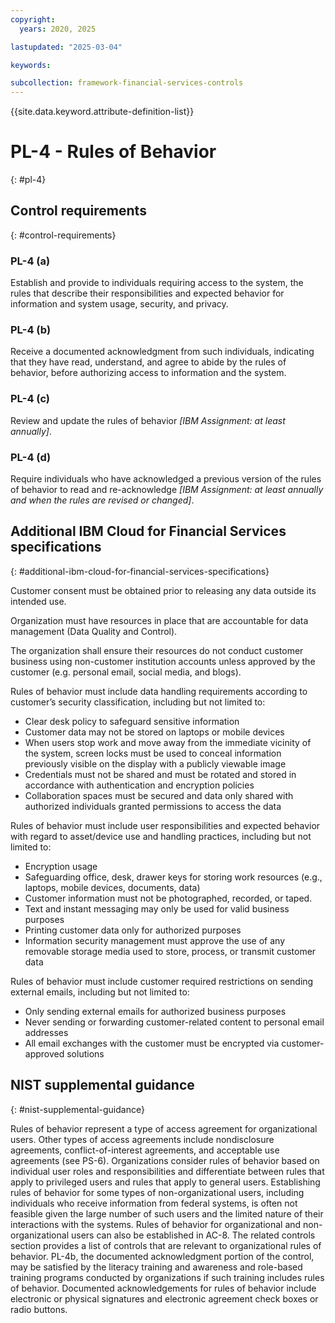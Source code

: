 ```yaml
---
copyright:
  years: 2020, 2025

lastupdated: "2025-03-04"

keywords:

subcollection: framework-financial-services-controls
---
```


{{site.data.keyword.attribute-definition-list}}

# PL-4 - Rules of Behavior
{: #pl-4}

## Control requirements
{: #control-requirements}



### PL-4 (a)


Establish and provide to individuals requiring access to the system, the rules that describe their responsibilities and expected behavior for information and system usage, security, and privacy.


### PL-4 (b)


Receive a documented acknowledgment from such individuals, indicating that they have read, understand, and agree to abide by the rules of behavior, before authorizing access to information and the system.


### PL-4 (c)


Review and update the rules of behavior _[IBM Assignment: at least annually]_.


### PL-4 (d)


Require individuals who have acknowledged a previous version of the rules of behavior to read and re-acknowledge _[IBM Assignment: at least annually and when the rules are revised or changed]_.






## Additional IBM Cloud for Financial Services specifications
{: #additional-ibm-cloud-for-financial-services-specifications}

Customer consent must be obtained prior to releasing any data outside its intended use.

Organization must have resources in place that are accountable for data management (Data Quality and Control).

The organization shall ensure their resources do not conduct customer business using non-customer institution accounts unless approved by the customer (e.g. personal email, social media, and blogs).

Rules of behavior must include data handling requirements according to customer’s security classification, including but not limited to:
- Clear desk policy to safeguard sensitive information
- Customer data may not be stored on laptops or mobile devices
- When users stop work and move away from the immediate vicinity of the system, screen locks must be used to conceal information previously visible on the display with a publicly viewable image
- Credentials must not be shared and must be rotated and stored in accordance with authentication and encryption policies
- Collaboration spaces must be secured and data only shared with authorized individuals granted permissions to access the data

Rules of behavior must include user responsibilities and expected behavior with regard to asset/device use and handling practices, including but not limited to:
- Encryption usage
- Safeguarding office, desk, drawer keys for storing work resources (e.g., laptops, mobile devices, documents, data)
- Customer information must not be photographed, recorded, or taped.
- Text and instant messaging may only be used for valid business purposes
- Printing customer data only for authorized purposes
- Information security management must approve the use of any removable storage media used to store, process, or transmit customer data

Rules of behavior must include customer required restrictions on sending external emails, including but not limited to:
- Only sending external emails for authorized business purposes
- Never sending or forwarding customer-related content to personal email addresses
- All email exchanges with the customer must be encrypted via customer-approved solutions







## NIST supplemental guidance
{: #nist-supplemental-guidance}

Rules of behavior represent a type of access agreement for organizational users. Other types of access agreements include nondisclosure agreements, conflict-of-interest agreements, and acceptable use agreements (see PS-6). Organizations consider rules of behavior based on individual user roles and responsibilities and differentiate between rules that apply to privileged users and rules that apply to general users. Establishing rules of behavior for some types of non-organizational users, including individuals who receive information from federal systems, is often not feasible given the large number of such users and the limited nature of their interactions with the systems. Rules of behavior for organizational and non-organizational users can also be established in AC-8. The related controls section provides a list of controls that are relevant to organizational rules of behavior. PL-4b, the documented acknowledgment portion of the control, may be satisfied by the literacy training and awareness and role-based training programs conducted by organizations if such training includes rules of behavior. Documented acknowledgements for rules of behavior include electronic or physical signatures and electronic agreement check boxes or radio buttons.

